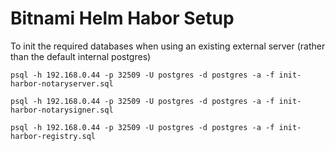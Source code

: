 # Bitnami Helm Habor Setup

To init the required databases when using an existing external server (rather than the default internal postgres)

```
psql -h 192.168.0.44 -p 32509 -U postgres -d postgres -a -f init-harbor-notaryserver.sql

psql -h 192.168.0.44 -p 32509 -U postgres -d postgres -a -f init-harbor-notarysigner.sql

psql -h 192.168.0.44 -p 32509 -U postgres -d postgres -a -f init-harbor-registry.sql
```